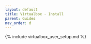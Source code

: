 ```yaml
---
layout: default
title: Virtualbox - Install
parent: Guides
nav_order: d 
---
```


{% include virtualbox_user_setup.md %}
